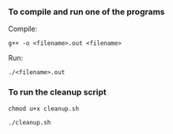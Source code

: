 ### To compile and run one of the programs


Compile:

`g++ -o <filename>.out <filename>`

Run:

`./<filename>.out`


### To run the cleanup script

`chmod u+x cleanup.sh`

`./cleanup.sh`
